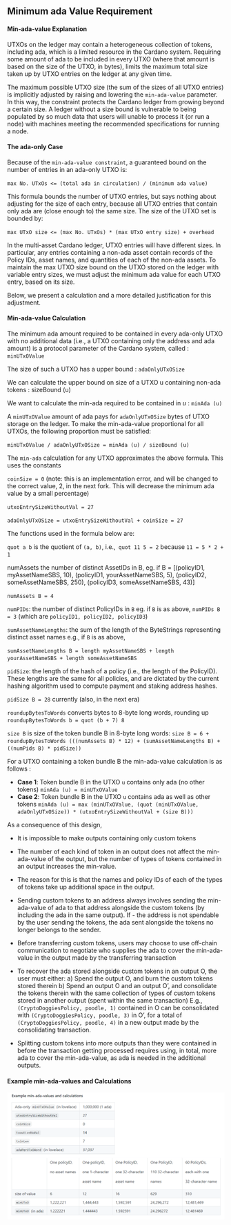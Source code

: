 ## Minimum ada Value Requirement

#### Min-ada-value Explanation

UTXOs on the ledger may contain a heterogeneous collection of tokens, including ada, which is a limited resource in the Cardano system. Requiring some amount of ada to be included in every UTXO (where that amount is based on the size of the UTXO, in bytes), limits the maximum total size taken up by UTXO entries on the ledger at any given time.

The maximum possible UTXO size (the sum of the sizes of all UTXO entries) is implicitly adjusted by raising and lowering the `min-ada-value` parameter. In this way, the constraint protects the Cardano ledger from growing beyond a certain size. A ledger without a size bound is vulnerable to being populated by so much data that users will unable to process it (or run a node) with machines meeting the recommended specifications for running a node.

#### The ada-only Case

Because of the `min-ada-value constraint`, a guaranteed bound on the number of entries in an ada-only UTXO is:

`max No. UTxOs <= (total ada in circulation) / (minimum ada value)`

This formula bounds the number of UTXO entries, but says nothing about adjusting for the size of each entry, because all UTXO entries that contain only ada are (close enough to) the same size. The size of the UTXO set is bounded by:

`max UTxO size <= (max No. UTxOs) * (max UTxO entry size) + overhead`

In the multi-asset Cardano ledger, UTXO entries will have different sizes. In particular, any entries containing a non-ada asset contain records of the Policy IDs, asset names, and quantities of each of the non-ada assets. To maintain the max UTXO size bound on the UTXO stored on the ledger with variable entry sizes, we must adjust the minimum ada value for each UTXO entry, based on its size.

Below, we present a calculation and a more detailed justification for this adjustment.

#### Min-ada-value Calculation

The minimum ada amount required to be contained in every ada-only UTXO with no additional data (i.e., a UTXO containing only the address and ada amount) is a protocol parameter of the Cardano system, called : `minUTxOValue`

The size of such a UTXO has a upper bound : `adaOnlyUTxOSize`

We can calculate the upper bound on size of a UTXO u containing non-ada tokens : sizeBound (u)

We want to calculate the min-ada required to be contained in *u* : `minAda (u)`

A `minUTxOValue` amount of ada pays for `adaOnlyUTxOSize` bytes of UTXO storage on the ledger. To make the min-ada-value proportional for all UTXOs, the following proportion must be satisfied:

`minUTxOValue / adaOnlyUTxOSize = minAda (u) / sizeBound (u)`

The `min-ada` calculation for any UTXO approximates the above formula. This uses the constants

`coinSize = 0` (note: this is an implementation error, and will be changed to the correct value, 2, in the next fork. This will decrease the minimum ada value by a small percentage)

`utxoEntrySizeWithoutVal = 27`

`adaOnlyUTxOSize = utxoEntrySizeWithoutVal + coinSize = 27`

The functions used in the formula below are:

`quot a b` is the quotient of `(a, b)`, i.e.,` quot 11 5 = 2` because `11 = 5 * 2 + 1`

numAssets  the number of distinct AssetIDs in B, eg. if B = [(policyID1, myAssetNameSBS, 10), (policyID1, yourAssetNameSBS, 5), (policyID2, someAssetNameSBS, 250), (policyID3, someAssetNameSBS, 43)]

`numAssets B = 4`

`numPIDs`: the number of distinct PolicyIDs in `B` eg. if `B` is as above, `numPIDs B = 3` (which are `policyID1, policyID2, policyID3`)

`sumAssetNameLengths`: the sum of the length of the ByteStrings representing distinct asset names e.g., if `B` is as above,

`sumAssetNameLengths B = length myAssetNameSBS + length yourAssetNameSBS + length someAssetNameSBS`

`pidSize`: the length of the hash of a policy (i.e., the length of the PolicyID). These lengths are the same for all policies, and are dictated by the current hashing algorithm used to compute payment and staking address hashes.

`pidSize B = 28` currently (also, in the next era)

`roundupBytesToWords` converts bytes to 8-byte long words, rounding up `roundupBytesToWords b = quot (b + 7) 8`

`size B` is size of the token bundle B in 8-byte long words: `size B = 6 + roundupBytesToWords (((numAssets B) * 12) + (sumAssetNameLengths B) + ((numPids B) * pidSize))`

For a UTXO containing a token bundle B the min-ada-value calculation is as follows :

- **Case 1**: Token bundle B in the UTXO `u` contains only ada (no other tokens) `minAda (u) = minUTxOValue`
- **Case 2**: Token bundle B in the UTXO `u` contains ada as well as other tokens `minAda (u) = max (minUTxOValue, (quot (minUTxOValue, adaOnlyUTxOSize)) * (utxoEntrySizeWithoutVal + (size B)))`

As a consequence of this design,

- It is impossible to make outputs containing only custom tokens
- The number of each kind of token in an output does not affect the min-ada-value of the output, but the number of types of tokens contained in an output increases the min-value.
- The reason for this is that the names and policy IDs of each of the types of tokens take up additional space in the output.
- Sending custom tokens to an address always involves sending the min-ada-value of ada to that address alongside the custom tokens (by including the ada in the same output). If - the address is not spendable by the user sending the tokens, the ada sent alongside the tokens no longer belongs to the sender.
- Before transferring custom tokens, users may choose to use off-chain communication to negotiate who supplies the ada to cover the min-ada-value in the output made by the transferring transaction
- To recover the ada stored alongside custom tokens in an output O, the user must either: a) Spend the output O, and burn the custom tokens stored therein b) Spend an output O and an output O’, and consolidate the tokens therein with the same collection of types of custom tokens stored in another output (spent within the same transaction)
E.g., `(CryptoDoggiesPolicy, poodle, 1)` contained in O can be consolidated with `(CryptoDoggiesPolicy, poodle, 3)` in O’, for a total of `(CryptoDoggiesPolicy, poodle, 4)` in a new output made by the consolidating transaction.

- Splitting custom tokens into more outputs than they were contained in before the transaction getting processed requires using, in total, more ada to cover the min-ada-value, as ada is needed in the additional outputs.

#### Example min-ada-values and Calculations
![Minimum ada value](min-ada.png)

